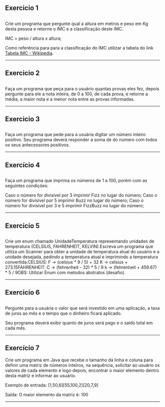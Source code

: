 ## Exercicio 1 <h2>

Crie um programa que pergunte qual a altura em metros e peso em Kg desta pessoa e retorne o IMC e a classificação deste IMC.

IMC = peso / altura x altura;

Como referência para para a classificação do IMC utilizar a tabela do link [Tabela IMC - Wikipedia](https://pt.wikipedia.org/wiki/%C3%8Dndice_de_massa_corporal).

____________________________________________________________________________________________________________________________________

## Exercicio 2 <h2>

Faça um programa que peça para o usuário quantas provas eles fez, depois pergunte para ele a nota inteira, de 0 a 100, de cada prova, e retorne a média, a maior nota e a menor nota entre as provas informadas. 

_____________________________________________________________________________________________________________________________________

## Exercicio 3 <h2>

Faça um programa que pede para a usuária digitar um número inteiro positivo. Seu programa deverá responder a soma de do número com todos os seus antecessores positivos.

______________________________________________________________________________________________________________________________________

## Exercício 4 <h2>

Faça um programa que imprima os números de 1 a 100, porém com as seguintes condições:

Caso o número for divisível por 3 imprimir Fizz no lugar do número;
Caso o número for divisível por 5 imprimir Buzz no lugar do número;
Caso o número for divisível por 3 e 5 imprimir FizzBuzz no lugar do número;

______________________________________________________________________________________________________________________________________

## Exercicio 5 <h2>

Crie um enum chamado UnidadeTemperatura representando unidades de temperatura (CELSIUS, FAHRENHEIT, KELVIN).Escreva um programa que utiliza um Scanner para obter a unidade de temperatura atual do usuário e a unidade desejada, pedindo a temperatura atual e imprimindo a temperatura convertida.CELSIUS: F -> (celsius * 9 / 5) + 32 K -> celsius + 273.15FAHRENHEIT: C -> (fehrenheit - 32) * 5 / 9 k -> (fehrenheit + 459.67) * 5 / 9OBS: Utilizar Enum com metodos abstratos (desafio).

______________________________________________________________________________________________________________________________________

## Exercicio 6  <h2>

Pergunte para a usuária o valor que será investido em uma aplicação, a taxa de juros ao mês e o tempo que o dinheiro ficará aplicado.

Seu programa deverá exibir quanto de juros será pago e o saldo total em cada mês.

________________________________________________________________________________________________________________________________________

## Exercício 7

Crie um programa em Java que recebe o tamanho da linha e coluna para definir uma matriz de números inteiros, na sequência, solicitar ao usuário os valores de cada elemento e logo depois, encontrar o maior elemento dentro desta matriz e informar ao usuário.

Exemplo de entrada: [1,50,6][55,100,2][20,7,9]

Saída: O maior elemento da matriz é: 100


__________________________________________________________________________________________________________________________________________

